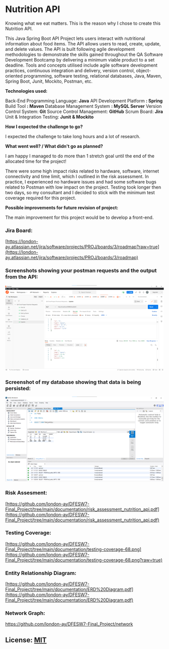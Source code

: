 #  Nutrition API

Knowing what we eat matters. This is the reason why I chose to create this Nutrition API.

This Java Spring Boot API Project lets users interact with nutritional information about food items. The API allows users to read, create, update, and delete values. The API is built following agile development methodologies to demonstrate the skills gained throughout the QA Software Development Bootcamp by delivering a minimum viable product to a set deadline. Tools and concepts utilised include agile software development practices, continuous integration and delivery, version control, object-oriented programming, software testing, relational databases, Java, Maven, Spring Boot, Junit, Mockito, Postman, etc.

**Technologies used:**

Back-End Programming Language: **Java**
API Development Platform **: Spring**
Build Tool **: Maven**
Database Management System **: MySQL Server**
Version Control System: **Git**
Source Control Management: **GitHub**
Scrum Board: **Jira**
Unit & Integration Testing: **Junit & Mockito**

**How I expected the challenge to go?**

I expected the challenge to take long hours and a lot of research.

**What went well? / What didn't go as planned?**

I am happy I managed to do more than 1 stretch goal until the end of the allocated time for the project! 
 
There were some high impact risks related to hardware, software, internet connectivity and time limit, which I outlined in the risk assessment. In practice, I experienced no hardware issues and had some software bugs related to Postman with low impact on the project. Testing took longer then two days, so my consultant and I decided to stick with the minimum test coverage required for this project.    
 

**Possible improvements for future revision of project:**

The main improvement for this project would be to develop a front-end.   

### Jira Board:

[https://london-ay.atlassian.net/jira/software/projects/PROJ/boards/3/roadmap?raw=true](https://london-ay.atlassian.net/jira/software/projects/PROJ/boards/3/roadmap)

### Screenshots showing your postman requests and the output from the API:
![Postman Request Example](https://github.com/london-ay/DFESW7-Final_Project/blob/main/documentation/PostmanPutRequestScreenshot.png?raw=true)

### Screenshot of my database showing that data is being persisted:
![Database](https://github.com/london-ay/DFESW7-Final_Project/blob/main/documentation/Database%20Screenshot.png?raw=true)

### Risk Assesment:
[https://github.com/london-ay/DFESW7-Final_Project/tree/main/documentation/risk_assessment_nutrition_api.pdf](https://github.com/london-ay/DFESW7-Final_Project/tree/main/documentation/risk_assessment_nutrition_api.pdf)

### Testing Coverage:
[https://github.com/london-ay/DFESW7-Final_Project/tree/main/documentation/testing-coverage-68.png](https://github.com/london-ay/DFESW7-Final_Project/tree/main/documentation/testing-coverage-68.png?raw=true)

### Entity Relationship Diagram:
[https://github.com/london-ay/DFESW7-Final_Project/tree/main/documentation/ERD%20Diagram.pdf](https://github.com/london-ay/DFESW7-Final_Project/tree/main/documentation/ERD%20Diagram.pdf)

### Network Graph:
https://github.com/london-ay/DFESW7-Final_Project/network

## License: [MIT](https://choosealicense.com/licenses/mit/?raw=true)
